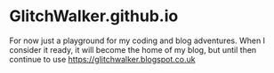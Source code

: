 # GlitchWalker.github.io
For now just a playground for my coding and blog adventures. When I consider it ready, it will become the home of my blog, but until then continue to use https://glitchwalker.blogspot.co.uk
